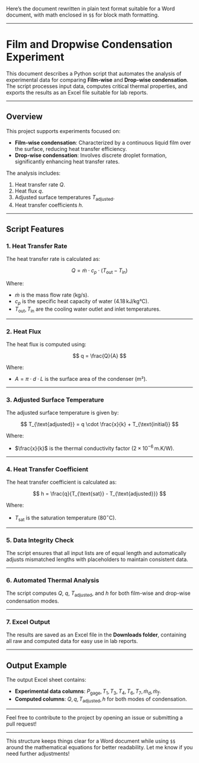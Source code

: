 Here’s the document rewritten in plain text format suitable for a Word document, with math enclosed in `$$` for block math formatting.  

---

# Film and Dropwise Condensation Experiment  

This document describes a Python script that automates the analysis of experimental data for comparing **Film-wise** and **Drop-wise condensation**. The script processes input data, computes critical thermal properties, and exports the results as an Excel file suitable for lab reports.  

---

## Overview  

This project supports experiments focused on:  
- **Film-wise condensation**: Characterized by a continuous liquid film over the surface, reducing heat transfer efficiency.  
- **Drop-wise condensation**: Involves discrete droplet formation, significantly enhancing heat transfer rates.  

The analysis includes:  
1. Heat transfer rate $Q$.  
2. Heat flux $q$.  
3. Adjusted surface temperatures $T_{\text{adjusted}}$.  
4. Heat transfer coefficients $h$.  

---

## Script Features  

### 1. Heat Transfer Rate  
The heat transfer rate is calculated as:  

$$  
Q = \dot{m} \cdot c_p \cdot (T_{\text{out}} - T_{\text{in}})  
$$  

Where:  
- $\dot{m}$ is the mass flow rate (kg/s).  
- $c_p$ is the specific heat capacity of water ($4.18 \, \text{kJ/kg°C}$).  
- $T_{\text{out}}, T_{\text{in}}$ are the cooling water outlet and inlet temperatures.  

---

### 2. Heat Flux  
The heat flux is computed using:  

$$  
q = \frac{Q}{A}  
$$  

Where:  
- $A = \pi \cdot d \cdot L$ is the surface area of the condenser (m²).  

---

### 3. Adjusted Surface Temperature  
The adjusted surface temperature is given by:  

$$  
T_{\text{adjusted}} = q \cdot \frac{x}{k} + T_{\text{initial}}  
$$  

Where:  
- $\frac{x}{k}$ is the thermal conductivity factor ($2 \times 10^{-6} \, \text{m.K/W}$).  

---

### 4. Heat Transfer Coefficient  
The heat transfer coefficient is calculated as:  

$$  
h = \frac{q}{T_{\text{sat}} - T_{\text{adjusted}}}  
$$  

Where:  
- $T_{\text{sat}}$ is the saturation temperature ($80^\circ\text{C}$).  

---

### 5. Data Integrity Check  
The script ensures that all input lists are of equal length and automatically adjusts mismatched lengths with placeholders to maintain consistent data.  

---

### 6. Automated Thermal Analysis  
The script computes $Q$, $q$, $T_{\text{adjusted}}$, and $h$ for both film-wise and drop-wise condensation modes.  

---

### 7. Excel Output  
The results are saved as an Excel file in the **Downloads folder**, containing all raw and computed data for easy use in lab reports.  

---

## Output Example  
The output Excel sheet contains:  
- **Experimental data columns**: $P_{\text{gage}}, T_1, T_3, T_4, T_6, T_7, \dot{m}_d, \dot{m}_f$.  
- **Computed columns**: $Q, q, T_{\text{adjusted}}, h$ for both modes of condensation.  

---

Feel free to contribute to the project by opening an issue or submitting a pull request!  

---  

This structure keeps things clear for a Word document while using `$$` around the mathematical equations for better readability. Let me know if you need further adjustments!